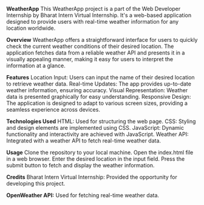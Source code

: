 **WeatherApp**
This WeatherApp project is a part of the Web Developer Internship by Bharat Intern Virtual Internship. It's a web-based application designed to provide users with real-time weather information for any location worldwide.

**Overview**
WeatherApp offers a straightforward interface for users to quickly check the current weather conditions of their desired location. The application fetches data from a reliable weather API and presents it in a visually appealing manner, making it easy for users to interpret the information at a glance.

**Features**
Location Input: Users can input the name of their desired location to retrieve weather data.
Real-time Updates: The app provides up-to-date weather information, ensuring accuracy.
Visual Representation: Weather data is presented graphically for easy understanding.
Responsive Design: The application is designed to adapt to various screen sizes, providing a seamless experience across devices.

**Technologies Used**
HTML: Used for structuring the web page.
CSS: Styling and design elements are implemented using CSS.
JavaScript: Dynamic functionality and interactivity are achieved with JavaScript.
Weather API: Integrated with a weather API to fetch real-time weather data.

**Usage**
Clone the repository to your local machine.
Open the index.html file in a web browser.
Enter the desired location in the input field.
Press the submit button to fetch and display the weather information.

**Credits**
Bharat Intern Virtual Internship: Provided the opportunity for developing this project.

**OpenWeather API:** Used for fetching real-time weather data.



